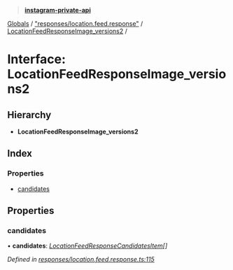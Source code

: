 > **[instagram-private-api](../README.md)**

[Globals](../globals.md) / ["responses/location.feed.response"](../modules/_responses_location_feed_response_.md) / [LocationFeedResponseImage_versions2](_responses_location_feed_response_.locationfeedresponseimage_versions2.md) /

# Interface: LocationFeedResponseImage_versions2

## Hierarchy

* **LocationFeedResponseImage_versions2**

## Index

### Properties

* [candidates](_responses_location_feed_response_.locationfeedresponseimage_versions2.md#candidates)

## Properties

###  candidates

• **candidates**: *[LocationFeedResponseCandidatesItem](_responses_location_feed_response_.locationfeedresponsecandidatesitem.md)[]*

*Defined in [responses/location.feed.response.ts:115](https://github.com/Nerixyz/instagram-private-api/blob/e5037ee/src/responses/location.feed.response.ts#L115)*